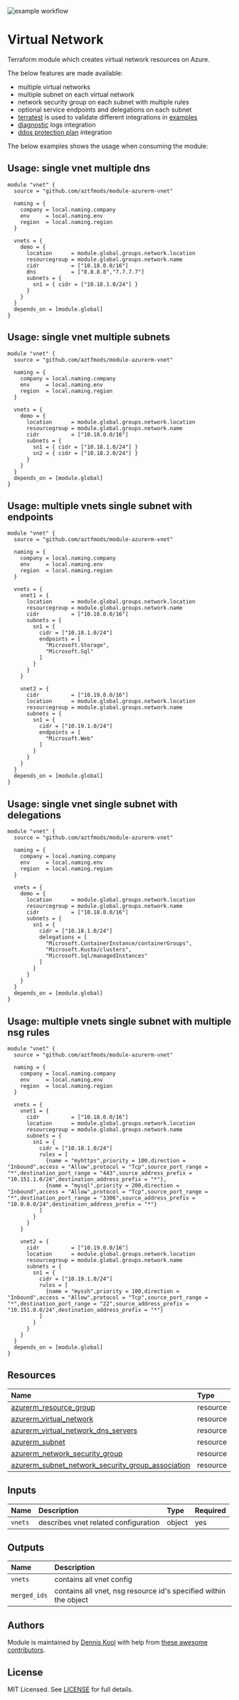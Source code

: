 ![example workflow](https://github.com/aztfmods/module-azurerm-vnet/actions/workflows/validate.yml/badge.svg)

# Virtual Network

Terraform module which creates virtual network resources on Azure.

The below features are made available:

- multiple virtual networks
- multiple subnet on each virtual network
- network security group on each subnet with multiple rules
- optional service endpoints and delegations on each subnet
- [terratest](https://github.com/gruntwork-io/terratest) is used to validate different integrations in [examples](examples)
- [diagnostic](examples/diagnostic-settings/main.tf) logs integration
- [ddos protection plan](examples/ddos-protection/) integration

The below examples shows the usage when consuming the module:

## Usage: single vnet multiple dns

```hcl
module "vnet" {
  source = "github.com/aztfmods/module-azurerm-vnet"

  naming = {
    company = local.naming.company
    env     = local.naming.env
    region  = local.naming.region
  }

  vnets = {
    demo = {
      location      = module.global.groups.network.location
      resourcegroup = module.global.groups.network.name
      cidr          = ["10.18.0.0/16"]
      dns           = ["8.8.8.8","7.7.7.7"]
      subnets = {
        sn1 = { cidr = ["10.18.1.0/24"] }
      }
    }
  }
  depends_on = [module.global]
}
```

## Usage: single vnet multiple subnets

```hcl
module "vnet" {
  source = "github.com/aztfmods/module-azurerm-vnet"

  naming = {
    company = local.naming.company
    env     = local.naming.env
    region  = local.naming.region
  }

  vnets = {
    demo = {
      location      = module.global.groups.network.location
      resourcegroup = module.global.groups.network.name
      cidr          = ["10.18.0.0/16"]
      subnets = {
        sn1 = { cidr = ["10.18.1.0/24"] }
        sn2 = { cidr = ["10.18.2.0/24"] }
      }
    }
  }
  depends_on = [module.global]
}
```

## Usage: multiple vnets single subnet with endpoints

```hcl
module "vnet" {
  source = "github.com/aztfmods/module-azurerm-vnet"

  naming = {
    company = local.naming.company
    env     = local.naming.env
    region  = local.naming.region
  }

  vnets = {
    vnet1 = {
      location      = module.global.groups.network.location
      resourcegroup = module.global.groups.network.name
      cidr          = ["10.18.0.0/16"]
      subnets = {
        sn1 = {
          cidr = ["10.18.1.0/24"]
          endpoints = [
            "Microsoft.Storage",
            "Microsoft.Sql"
          ]
        }
      }
    }

    vnet2 = {
      cidr          = ["10.19.0.0/16"]
      location      = module.global.groups.network.location
      resourcegroup = module.global.groups.network.name
      subnets = {
        sn1 = {
          cidr = ["10.19.1.0/24"]
          endpoints = [
            "Microsoft.Web"
          ]
        }
      }
    }
  }
  depends_on = [module.global]
}
```

## Usage: single vnet single subnet with delegations

```hcl
module "vnet" {
  source = "github.com/aztfmods/module-azurerm-vnet"

  naming = {
    company = local.naming.company
    env     = local.naming.env
    region  = local.naming.region
  }

  vnets = {
    demo = {
      location      = module.global.groups.network.location
      resourcegroup = module.global.groups.network.name
      cidr          = ["10.18.0.0/16"]
      subnets = {
        sn1 = {
          cidr = ["10.18.1.0/24"]
          delegations = [
            "Microsoft.ContainerInstance/containerGroups",
            "Microsoft.Kusto/clusters",
            "Microsoft.Sql/managedInstances"
          ]
        }
      }
    }
  }
  depends_on = [module.global]
}
```

## Usage: multiple vnets single subnet with multiple nsg rules

```hcl
module "vnet" {
  source = "github.com/aztfmods/module-azurerm-vnet"

  naming = {
    company = local.naming.company
    env     = local.naming.env
    region  = local.naming.region
  }

  vnets = {
    vnet1 = {
      cidr          = ["10.18.0.0/16"]
      location      = module.global.groups.network.location
      resourcegroup = module.global.groups.network.name
      subnets = {
        sn1 = {
          cidr = ["10.18.1.0/24"]
          rules = [
            {name = "myhttps",priority = 100,direction = "Inbound",access = "Allow",protocol = "Tcp",source_port_range = "*",destination_port_range = "443",source_address_prefix = "10.151.1.0/24",destination_address_prefix = "*"},
            {name = "mysql",priority = 200,direction = "Inbound",access = "Allow",protocol = "Tcp",source_port_range = "*",destination_port_range = "3306",source_address_prefix = "10.0.0.0/24",destination_address_prefix = "*"}
          ]
        }
      }
    }

    vnet2 = {
      cidr          = ["10.19.0.0/16"]
      location      = module.global.groups.network.location
      resourcegroup = module.global.groups.network.name
      subnets = {
        sn1 = {
          cidr = ["10.19.1.0/24"]
          rules = [
            {name = "myssh",priority = 100,direction = "Inbound",access = "Allow",protocol = "Tcp",source_port_range = "*",destination_port_range = "22",source_address_prefix = "10.151.0.0/24",destination_address_prefix = "*"}
          ]
        }
      }
    }
  }
  depends_on = [module.global]
}
```

## Resources

| Name | Type |
| :-- | :-- |
| [azurerm_resource_group](https://registry.terraform.io/providers/hashicorp/azurerm/latest/docs/resources/resource_group) | resource |
| [azurerm_virtual_network](https://registry.terraform.io/providers/hashicorp/azurerm/latest/docs/resources/virtual_network) | resource |
| [azurerm_virtual_network_dns_servers](https://registry.terraform.io/providers/hashicorp/azurerm/latest/docs/resources/virtual_network_dns_servers) | resource |
| [azurerm_subnet](https://registry.terraform.io/providers/hashicorp/azurerm/latest/docs/resources/subnet) | resource |
| [azurerm_network_security_group](https://registry.terraform.io/providers/hashicorp/azurerm/latest/docs/resources/network_security_group) | resource |
| [azurerm_subnet_network_security_group_association](https://registry.terraform.io/providers/hashicorp/azurerm/latest/docs/resources/subnet_network_security_group_association) | resource |

## Inputs

| Name | Description | Type | Required |
| :-- | :-- | :-- | :-- |
| `vnets` | describes vnet related configuration | object | yes |

## Outputs

| Name | Description |
| :-- | :-- |
| `vnets` | contains all vnet config |
| `merged_ids` | contains all vnet, nsg resource id's specified within the object |

## Authors

Module is maintained by [Dennis Kool](https://github.com/dkooll) with help from [these awesome contributors](https://github.com/aztfmods/module-azurerm-vnet/graphs/contributors).

## License

MIT Licensed. See [LICENSE](https://github.com/aztfmods/module-azurerm-vnet/blob/main/LICENSE) for full details.